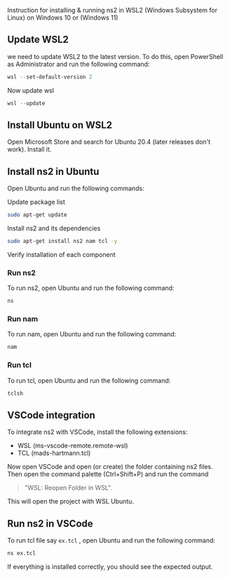 Instruction for installing & running ns2 in WSL2 (Windows Subsystem for Linux) on Windows 10 or (Windows 11)

## Update WSL2
we need to update WSL2 to the latest version. To do this, open PowerShell as Administrator and run the following command:
```powershell
wsl --set-default-version 2
```
Now update wsl
```powershell
wsl --update
```

## Install Ubuntu on WSL2
Open Microsoft Store and search for Ubuntu 20.4 (later releases don't work). Install it.


## Install ns2 in Ubuntu
Open Ubuntu and run the following commands:

Update package list
```bash
sudo apt-get update
```

Install ns2 and its dependencies
```bash
sudo apt-get install ns2 nam tcl -y
```

Verify installation of each component
### Run ns2
To run ns2, open Ubuntu and run the following command:
```bash
ns
```

### Run nam
To run nam, open Ubuntu and run the following command:
```bash
nam
```

### Run tcl
To run tcl, open Ubuntu and run the following command:
```bash
tclsh
```

## VSCode integration
To integrate ns2 with VSCode, install the following extensions:
- WSL (ms-vscode-remote.remote-wsl)
- TCL (mads-hartmann.tcl)

Now open VSCode and  open (or create) the folder containing ns2 files. 
Then open the command palette (Ctrl+Shift+P) and run the command 

> "WSL: Reopen Folder in WSL". 

This will open the project with WSL Ubuntu. 

## Run ns2 in VSCode
To run tcl file say `ex.tcl` , open Ubuntu and run the following command:
```bash
ns ex.tcl
```

If everything is installed correctly, you should see the expected output.

